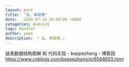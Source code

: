 ```yaml
---
layout: post
title:  "五、单链表"
date:   2018-07-14 10:50:00 +0800
categories: Android
tags: Handler
author: pepe
description: 『 五、单链表 』
---
```



链表数据结构图解 和 代码实现 - beppezhang - 博客园
https://www.cnblogs.com/beppezhang/p/6564633.html

